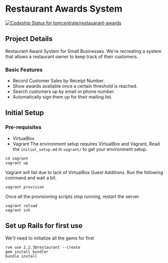 # Restaurant Awards System

[ ![Codeship Status for tomcentrate/restauarant-awards](https://codeship.com/projects/7fbdbdd0-3671-0133-4a2d-6ac620adb7df/status?branch=master)](https://codeship.com/projects/100903)

## Project Details
Restaurant Award System for Small Businesses. We're recreating a system that allows a restaurant owner to keep track of their customers.

### Basic Features
- Record Customer Sales by Receipt Number.
- Show awards available once a certain threshold is reached.
- Search customers up by email or phone number.
- Automatically sign them up for their mailing list.

## Initial Setup

### Pre-requisites
- VirtualBox
- Vagrant
The environment setup requires VirtualBox and Vagrant, Read the `initial_setup.md` in `vagrant/` to get your environment setup.

```
cd vagrant
vagrant up
```

Vagrant will fail due to lack of VirtualBox Guest Additions. Run the following command and wait a bit.

```
vagrant provision
```

Once all the provisioning scripts stop running, restart the server.

```
vagrant reload
vagrant ssh
```

## Set up Rails for first use
We'll need to initialize all the gems for first
```
rvm use 2.2.3@restaurant --create
gem install bundler
bundle install

```
